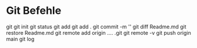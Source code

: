 # Git Befehle

git
git init
git status
git add
git add .
git commit -m ''
git diff Readme.md
git restore Readme.md
git remote add origin .... .git
git remote -v
git push origin main
git log
